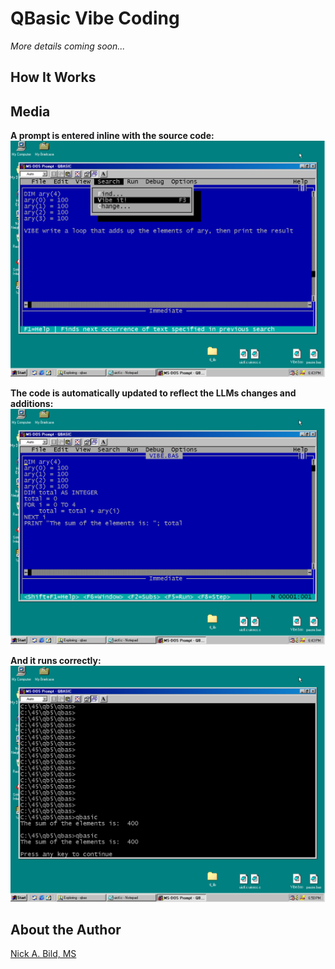 # QBasic Vibe Coding

*More details coming soon...*

## How It Works

## Media

**A prompt is entered inline with the source code:**
![](https://raw.githubusercontent.com/nickbild/vibe_qbasic/refs/heads/main/media/demo1.png)

**The code is automatically updated to reflect the LLMs changes and additions:**
![](https://raw.githubusercontent.com/nickbild/vibe_qbasic/refs/heads/main/media/demo2.png)

**And it runs correctly:**
![](https://raw.githubusercontent.com/nickbild/vibe_qbasic/refs/heads/main/media/demo3.png)

## About the Author

[Nick A. Bild, MS](https://nickbild79.firebaseapp.com/#!/)
